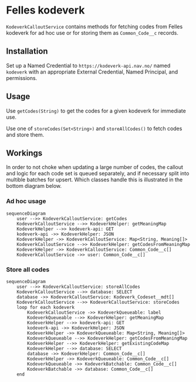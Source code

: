 # Felles kodeverk

`KodeverkCalloutService` contains methods for fetching codes from Felles
kodeverk for ad hoc use or for storing them as `Common_Code__c` records.

## Installation

Set up a Named Credential to `https://kodeverk-api.nav.no/` named `kodeverk`
with an appropriate External Credential, Named Principal, and permissions.

## Usage

Use `getCodes(String)` to get the codes for a given kodeverk for immediate use.

Use one of `storeCodes(Set<String>)` and `storeAllCodes()` to fetch codes and
store them.

## Workings

In order to not choke when updating a large number of codes, the callout and
logic for each code set is queued separately, and if necessary split into
multible batches for upsert. Which classes handle this is illustrated in the
bottom diagram below.

### Ad hoc usage

```mermaid
sequenceDiagram
    user -->> KodeverkCalloutService: getCodes
    KodeverkCalloutService -->> KodeverkHelper: getMeaningMap
    KodeverkHelper -->> kodeverk-api: GET
    kodeverk-api ->> KodeverkHelper: JSON
    KodeverkHelper ->> KodeverkCalloutService: Map<String, Meaning[]>
    KodeverkCalloutService -->> KodeverkHelper: getCodesFromMeaningMap
    KodeverkHelper ->> KodeverkCalloutService: Common_Code__c[]
    KodeverkCalloutService ->> user: Common_Code__c[]
```

### Store all codes

```mermaid
sequenceDiagram
    user -->> KodeverkCalloutService: storeAllCodes
    KodeverkCalloutService -->> database: SELECT
    database ->> KodeverkCalloutService: Kodeverk_Codeset__mdt[]
    KodeverkCalloutService -->> KodeverkCalloutService: storeCodes
    loop for each kodeverk
        KodeverkCalloutService ->> KodeverkQueueable: label
        KodeverkQueueable -->> KodeverkHelper: getMeaningMap
        KodeverkHelper -->> kodeverk-api: GET
        kodeverk-api ->> KodeverkHelper: JSON
        KodeverkHelper ->> KodeverkQueueable: Map<String, Meaning[]>
        KodeverkQueueable -->> KodeverkHelper: getCodesFromMeaningMap
        KodeverkHelper -->> KodeverkHelper: getExistingCodeMap
        KodeverkHelper -->> database: SELECT
        database ->> KodeverkHelper: Common_Code__c[]
        KodeverkHelper ->> KodeverkQueueable: Common_Code__c[]
        KodeverkQueueable ->> KodeverkBatchable: Common_Code__c[]
        KodeverkBatchable ->> database: Common_Code__c[]
    end
```

